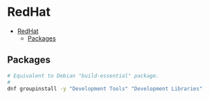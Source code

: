 # RedHat

- [RedHat](#redhat)
  - [Packages](#packages)

## Packages

```sh
# Equivalent to Debian "build-essential" package.
#
dnf groupinstall -y "Development Tools" "Development Libraries"
```
